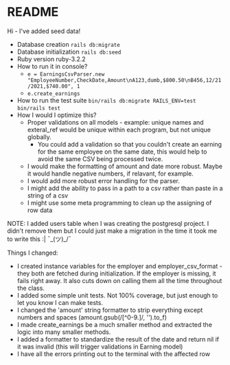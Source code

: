 # README

Hi - I've added seed data!

- Database creation
  `rails db:migrate`
- Database initialization
  `rails db:seed`
- Ruby version
  ruby-3.2.2
- How to run it in console?
  - `e = EarningsCsvParser.new "EmployeeNumber,CheckDate,Amount\nA123,dumb,$800.50\nB456,12/21/2021,$740.00", 1`
  - `e.create_earnings`
- How to run the test suite
  `bin/rails db:migrate RAILS_ENV=test`
  `bin/rails test`
- How I would I optimize this?
  - Proper validations on all models - example: unique names and exteral_ref would be unique within each program, but not unique globally.
    - You could add a validation so that you couldn't create an earning for the same employee on the same date, this would help to avoid the same CSV being processed twice.
  - I would make the formatting of amount and date more robust. Maybe it would handle negative numbers, if relavant, for example.
  - I would add more robust error handling for the parser.
  - I might add the ability to pass in a path to a csv rather than paste in a string of a csv
  - I might use some meta programming to clean up the assigning of row data

NOTE: I added users table when I was creating the postgresql project. I didn't remove them but I could just make a migration in the time it took me to write this :| ¯\_(ツ)\_/¯

Things I changed:

- I created instance variables for the employer and employer_csv_format - they both are fetched during initialization.
  If the employer is missing, it fails right away. It also cuts down on calling them all the time throughout the class.
- I added some simple unit tests. Not 100% coverage, but just enough to let you know I can make tests.
- I changed the 'amount' string formatter to strip everything except numbers and spaces (amount.gsub(/[^0-9.]/, '').to_f)
- I made create_earnings be a much smaller method and extracted the logic into many smaller methods.
- I added a formatter to standardize the result of the date and return nil if it was invalid (this will trigger validations in Earning model)
- I have all the errors printing out to the terminal with the affected row
